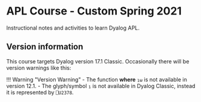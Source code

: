 # APL Course - Custom Spring 2021
Instructional notes and activities to learn Dyalog APL.

## Version information
This course targets Dyalog version 17.1 Classic. Occasionally there will be version warnings like this:

!!! Warning "Version Warning"
	- The function **where** `⍸⍵` is not available in version 12.1.
	- The glyph/symbol `⍸` is not available in Dyalog Classic, instead it is represented by `⎕U2378`.